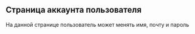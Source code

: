 ## Страница аккаунта пользователя

На данной странице пользователь может менять имя, почту и пароль

